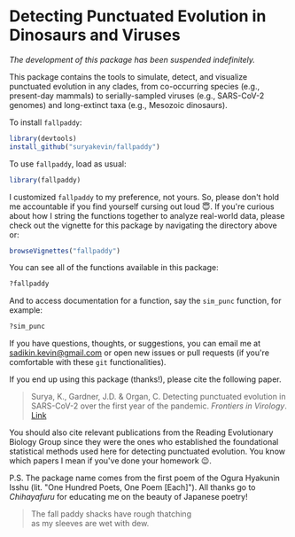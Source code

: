 # Detecting Punctuated Evolution in Dinosaurs and Viruses

*The development of this package has been suspended indefinitely.*

This package contains the tools to simulate, detect, and visualize punctuated
evolution in any clades, from co-occurring species (e.g., present-day mammals)
to serially-sampled viruses (e.g., SARS-CoV-2 genomes) and long-extinct taxa
(e.g., Mesozoic dinosaurs).

To install `fallpaddy`:
```r
library(devtools)
install_github("suryakevin/fallpaddy")
```

To use `fallpaddy`, load as usual:
```r
library(fallpaddy)
```

I customized `fallpaddy` to my preference, not yours. So, please don't hold me
accountable if you find yourself cursing out loud :innocent:. If you're curious
about how I string the functions together to analyze real-world data, please
check out the vignette for this package by navigating the directory above or:
```r
browseVignettes("fallpaddy")
```

You can see all of the functions available in this package:
```r
?fallpaddy
```

And to access documentation for a function, say the `sim_punc` function, for
example:
```r
?sim_punc
```

If you have questions, thoughts, or suggestions, you can email me at
[sadikin.kevin@gmail.com](mailto:sadikin.kevin@gmail.com) or open new issues or
pull requests (if you're comfortable with these `git` functionalities).

If you end up using this package (thanks!), please cite the following paper.

> Surya, K., Gardner, J.D. & Organ, C. Detecting punctuated evolution in
> SARS-CoV-2 over the first year of the pandemic. *Frontiers in Virology*.
> [Link](https://doi.org/10.3389/fviro.2023.1066147)

You should also cite relevant publications from the Reading Evolutionary
Biology Group since they were the ones who established the foundational
statistical methods used here for detecting punctuated evolution. You know
which papers I mean if you've done your homework :wink:.

P.S. The package name comes from the first poem of the Ogura Hyakunin Isshu
(lit. "One Hundred Poets, One Poem [Each]"). All thanks go to *Chihayafuru* for
educating me on the beauty of Japanese poetry!

> The fall paddy shacks have rough thatching  
> as my sleeves are wet with dew.
